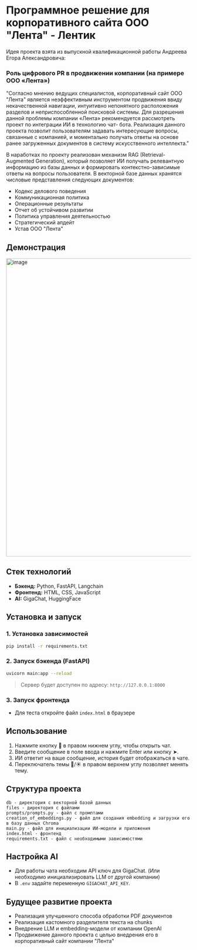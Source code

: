 # Программное решение для корпоративного сайта ООО "Лента" - Лентик

Идея проекта взята из выпускной квалификационной работы Андреева Егора Александровича: 

<h3>Роль цифрового PR в продвижении компании (на примере ООО
«Лента»)</h3>

"Согласно мнению ведущих специалистов, корпоративный сайт ООО "Лента" является
неэффективным инструментом продвижения ввиду некачественной навигации,
интуитивно непонятного расположения разделов и неприспособленной
поисковой системы. Для разрешения данной проблемы компании «Лента»
рекомендуется рассмотреть проект по интеграции ИИ в технологию чат-
бота. Реализация данного проекта позволит пользователям задавать
интересующие вопросы, связанные с компанией, и моментально получать
ответы на основе ранее загруженных документов в систему искусственного
интеллекта."

В наработках по проекту реализован механизм RAG (Retrieval-Augmented Generation), который позволяет ИИ 
получать релевантную информацию из базы данных и формировать контекстно-зависимые ответы на вопросы пользователя. 
В векторной базе данных хранятся числовые представления следующих документов:
- Кодекс делового поведения
- Коммуникационная политика
- Операционные результаты
- Отчет об устойчивом развитии
- Политика управления деятельностью
- Стратегический апдейт
- Устав ООО "Лента"

## Демонстрация
<img width="1440" height="810" alt="image" src="https://github.com/user-attachments/assets/6e3ef837-e0d4-46ca-b107-5ab9bd6721e6" />

## Стек технологий

* **Бэкенд:** Python, FastAPI, Langchain
* **Фронтенд:** HTML, CSS, JavaScript
* **AI:** GigaChat, HuggingFace

## Установка и запуск

### 1. Установка зависимостей

```bash
pip install -r requirements.txt
```

### 2. Запуск бэкенда (FastAPI)

```bash
uvicorn main:app --reload
```

> Сервер будет доступен по адресу: `http://127.0.0.1:8000`

### 3. Запуск фронтенда

* Для теста откройте файл `index.html` в браузере

## Использование

1. Нажмите кнопку 💬 в правом нижнем углу, чтобы открыть чат.
2. Введите сообщение в поле ввода и нажмите Enter или кнопку ➤.
3. ИИ ответит на ваше сообщение, история будет отображаться в чате.
4. Переключатель темы 🌙/☀️ в правом верхнем углу позволяет менять тему.


## Структура проекта

```
db - директория с векторной базой данных
files - директория с файлами
prompts/prompts.py - файл с промптами
creation_of_embeddings.py - файл для создания embedding и загрузки его в базу данных Chroma
main.py - файл для инициализации ИИ-модели и приложения
index.html - фронтенд
requirements.txt - файл с необходимыми зависимостями
```


## Настройка AI

* Для работы чата необходим API ключ для GigaChat. (Или необходимо инициализировать LLM от другой компании)
* В `.env` задайте переменную `GIGACHAT_API_KEY`.


## Будущее развитие проекта

* Реализация улучшенного способа обработки PDF документов
* Реализация кастомного разделителя текста на chunks
* Внедрение LLM и embedding-модели от компании OpenAI
* Продвижение данного проекта с целью внедрения его в корпоративный сайт компании "Лента"

